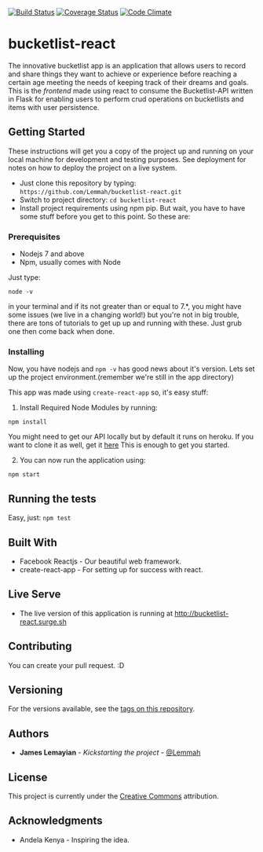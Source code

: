 [![Build Status](https://travis-ci.org/Lemmah/bucketlist-react.svg?branch=develop)](https://travis-ci.org/Lemmah/bucketlist-react) [![Coverage Status](https://coveralls.io/repos/github/Lemmah/bucketlist-react/badge.svg?branch=master)](https://coveralls.io/github/Lemmah/bucketlist-react?branch=master) [![Code Climate](https://codeclimate.com/github/Lemmah/bucketlist-react/badges/gpa.svg)](https://codeclimate.com/github/Lemmah/bucketlist-react)

# bucketlist-react

The innovative bucketlist app is an application that allows users  to record and share things they want to achieve or experience before reaching a certain age meeting the needs of keeping track of their dreams and goals. This is the *frontend* made using react to consume the Bucketlist-API written in Flask for enabling users to perform crud operations on bucketlists and items with user persistence.

## Getting Started

These instructions will get you a copy of the project up and running on your local machine for development and testing purposes. See deployment for notes on how to deploy the project on a live system.
- Just clone this repository by typing: `https://github.com/Lemmah/bucketlist-react.git`
- Switch to project directory: `cd bucketlist-react`
- Install project requirements using npm pip. But wait, you have to have some stuff before you get to this point. So these are:

### Prerequisites

- Nodejs 7 and above
- Npm, usually comes with Node

Just type:
```
node -v
```
in your terminal and if its not greater than or equal to 7.*, you might have some issues (we live in a changing world!) but you're not in big trouble, there are tons of tutorials to get up up and running with these. Just grub one then come back when done.

### Installing

Now, you have nodejs and `npm -v` has good news about it's version. Lets set up the project environment.(remember we're still in the app directory)

This app was made using `create-react-app` so, it's easy stuff:

1. Install Required Node Modules by running:
```
npm install
```

You might need to get our API locally but by default it runs on heroku. If you want to clone it as well, get it [here](https://github.com/Lemmah/Bucketlist-API.git)
This is enough to get you started.

2. You can now run the application using:
```
npm start
```


## Running the tests

Easy, just:
`npm test`


## Built With

* Facebook Reactjs - Our beautiful web framework.
* create-react-app - For setting up for success with react.

## Live Serve
* The live version of this application is running at http://bucketlist-react.surge.sh

## Contributing

You can create your pull request. :D

## Versioning

For the versions available, see the [tags on this repository](https://github.com/lemmah/BucketList/tags). 

## Authors

* **James Lemayian** - *Kickstarting the project* - [@Lemmah](https://github.com/lemmah)


## License

This project is currently under the [Creative Commons](https://creativecommons.org/) attribution.

## Acknowledgments

* Andela Kenya - Inspiring the idea.

